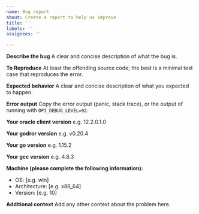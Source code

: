 ```yaml
---
name: Bug report
about: Create a report to help us improve
title: ''
labels: ''
assignees: ''

---
```


**Describe the bug**
A clear and concise description of what the bug is.

**To Reproduce**
At least the offending source code;
the best is a minimal test case that reproduces the error.

**Expected behavior**
A clear and concise description of what you expected to happen.

**Error output**
Copy the error output (panic, stack trace),
or the output of running with `DPI_DEBUG_LEVEL=92`.

**Your oracle client version**
e.g. 12.2.0.1.0

**Your godror version**
e.g. v0.20.4

**Your go version**
e.g. 1.15.2

**Your gcc version**
e.g. 4.8.3

**Machine (please complete the following information):**
 - OS: [e.g. win]
 - Architecture: [e.g. x86_64]
 - Version: [e.g. 10]

**Additional context**
Add any other context about the problem here.

